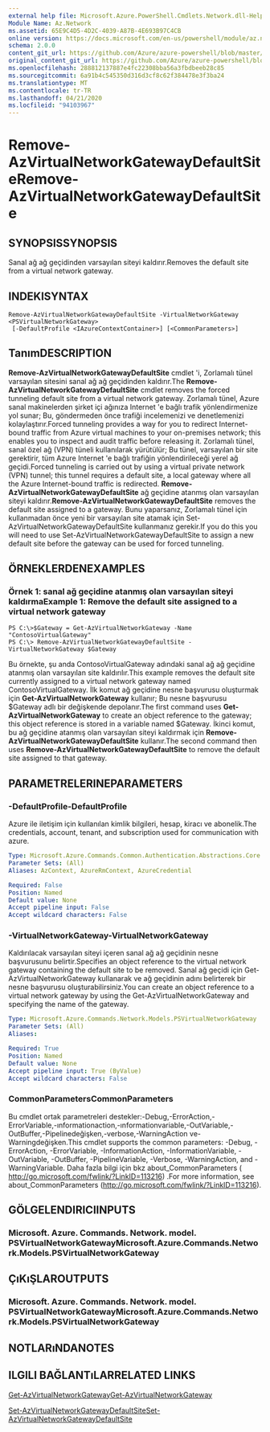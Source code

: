 ```yaml
---
external help file: Microsoft.Azure.PowerShell.Cmdlets.Network.dll-Help.xml
Module Name: Az.Network
ms.assetid: 65E9C4D5-4D2C-4039-A87B-4E693B97C4CB
online version: https://docs.microsoft.com/en-us/powershell/module/az.network/remove-azvirtualnetworkgatewaydefaultsite
schema: 2.0.0
content_git_url: https://github.com/Azure/azure-powershell/blob/master/src/Network/Network/help/Remove-AzVirtualNetworkGatewayDefaultSite.md
original_content_git_url: https://github.com/Azure/azure-powershell/blob/master/src/Network/Network/help/Remove-AzVirtualNetworkGatewayDefaultSite.md
ms.openlocfilehash: 288812137887e4fc22308bba56a3fbdbeeb28c85
ms.sourcegitcommit: 6a91b4c545350d316d3cf8c62f384478e3f3ba24
ms.translationtype: MT
ms.contentlocale: tr-TR
ms.lasthandoff: 04/21/2020
ms.locfileid: "94103967"
---
```

# <span data-ttu-id="1e6e5-101">Remove-AzVirtualNetworkGatewayDefaultSite</span><span class="sxs-lookup"><span data-stu-id="1e6e5-101">Remove-AzVirtualNetworkGatewayDefaultSite</span></span>

## <span data-ttu-id="1e6e5-102">SYNOPSIS</span><span class="sxs-lookup"><span data-stu-id="1e6e5-102">SYNOPSIS</span></span>
<span data-ttu-id="1e6e5-103">Sanal ağ ağ geçidinden varsayılan siteyi kaldırır.</span><span class="sxs-lookup"><span data-stu-id="1e6e5-103">Removes the default site from a virtual network gateway.</span></span>

## <span data-ttu-id="1e6e5-104">INDEKI</span><span class="sxs-lookup"><span data-stu-id="1e6e5-104">SYNTAX</span></span>

```
Remove-AzVirtualNetworkGatewayDefaultSite -VirtualNetworkGateway <PSVirtualNetworkGateway>
 [-DefaultProfile <IAzureContextContainer>] [<CommonParameters>]
```

## <span data-ttu-id="1e6e5-105">Tanım</span><span class="sxs-lookup"><span data-stu-id="1e6e5-105">DESCRIPTION</span></span>
<span data-ttu-id="1e6e5-106">**Remove-AzVirtualNetworkGatewayDefaultSite** cmdlet 'i, Zorlamalı tünel varsayılan sitesini sanal ağ ağ geçidinden kaldırır.</span><span class="sxs-lookup"><span data-stu-id="1e6e5-106">The **Remove-AzVirtualNetworkGatewayDefaultSite** cmdlet removes the forced tunneling default site from a virtual network gateway.</span></span>
<span data-ttu-id="1e6e5-107">Zorlamalı tünel, Azure sanal makinelerden şirket içi ağınıza Internet 'e bağlı trafik yönlendirmenize yol sunar; Bu, göndermeden önce trafiği incelemenizi ve denetlemenizi kolaylaştırır.</span><span class="sxs-lookup"><span data-stu-id="1e6e5-107">Forced tunneling provides a way for you to redirect Internet-bound traffic from Azure virtual machines to your on-premises network; this enables you to inspect and audit traffic before releasing it.</span></span>
<span data-ttu-id="1e6e5-108">Zorlamalı tünel, sanal özel ağ (VPN) tüneli kullanılarak yürütülür; Bu tünel, varsayılan bir site gerektirir, tüm Azure Internet 'e bağlı trafiğin yönlendirileceği yerel ağ geçidi.</span><span class="sxs-lookup"><span data-stu-id="1e6e5-108">Forced tunneling is carried out by using a virtual private network (VPN) tunnel; this tunnel requires a default site, a local gateway where all the Azure Internet-bound traffic is redirected.</span></span>
<span data-ttu-id="1e6e5-109">**Remove-AzVirtualNetworkGatewayDefaultSite** ağ geçidine atanmış olan varsayılan siteyi kaldırır.</span><span class="sxs-lookup"><span data-stu-id="1e6e5-109">**Remove-AzVirtualNetworkGatewayDefaultSite** removes the default site assigned to a gateway.</span></span>
<span data-ttu-id="1e6e5-110">Bunu yaparsanız, Zorlamalı tünel için kullanmadan önce yeni bir varsayılan site atamak için Set-AzVirtualNetworkGatewayDefaultSite kullanmanız gerekir.</span><span class="sxs-lookup"><span data-stu-id="1e6e5-110">If you do this you will need to use Set-AzVirtualNetworkGatewayDefaultSite to assign a new default site before the gateway can be used for forced tunneling.</span></span>

## <span data-ttu-id="1e6e5-111">ÖRNEKLERDEN</span><span class="sxs-lookup"><span data-stu-id="1e6e5-111">EXAMPLES</span></span>

### <span data-ttu-id="1e6e5-112">Örnek 1: sanal ağ geçidine atanmış olan varsayılan siteyi kaldırma</span><span class="sxs-lookup"><span data-stu-id="1e6e5-112">Example 1: Remove the default site assigned to a virtual network gateway</span></span>
```
PS C:\>$Gateway = Get-AzVirtualNetworkGateway -Name "ContosoVirtualGateway"
PS C:\> Remove-AzVirtualNetworkGatewayDefaultSite -VirtualNetworkGateway $Gateway
```

<span data-ttu-id="1e6e5-113">Bu örnekte, şu anda ContosoVirtualGateway adındaki sanal ağ ağ geçidine atanmış olan varsayılan site kaldırılır.</span><span class="sxs-lookup"><span data-stu-id="1e6e5-113">This example removes the default site currently assigned to a virtual network gateway named ContosoVirtualGateway.</span></span>
<span data-ttu-id="1e6e5-114">İlk komut ağ geçidine nesne başvurusu oluşturmak için **Get-AzVirtualNetworkGateway** kullanır; Bu nesne başvurusu $Gateway adlı bir değişkende depolanır.</span><span class="sxs-lookup"><span data-stu-id="1e6e5-114">The first command uses **Get-AzVirtualNetworkGateway** to create an object reference to the gateway; this object reference is stored in a variable named $Gateway.</span></span>
<span data-ttu-id="1e6e5-115">İkinci komut, bu ağ geçidine atanmış olan varsayılan siteyi kaldırmak için **Remove-AzVirtualNetworkGatewayDefaultSite** kullanır.</span><span class="sxs-lookup"><span data-stu-id="1e6e5-115">The second command then uses **Remove-AzVirtualNetworkGatewayDefaultSite** to remove the default site assigned to that gateway.</span></span>

## <span data-ttu-id="1e6e5-116">PARAMETRELERINE</span><span class="sxs-lookup"><span data-stu-id="1e6e5-116">PARAMETERS</span></span>

### <span data-ttu-id="1e6e5-117">-DefaultProfile</span><span class="sxs-lookup"><span data-stu-id="1e6e5-117">-DefaultProfile</span></span>
<span data-ttu-id="1e6e5-118">Azure ile iletişim için kullanılan kimlik bilgileri, hesap, kiracı ve abonelik.</span><span class="sxs-lookup"><span data-stu-id="1e6e5-118">The credentials, account, tenant, and subscription used for communication with azure.</span></span>

```yaml
Type: Microsoft.Azure.Commands.Common.Authentication.Abstractions.Core.IAzureContextContainer
Parameter Sets: (All)
Aliases: AzContext, AzureRmContext, AzureCredential

Required: False
Position: Named
Default value: None
Accept pipeline input: False
Accept wildcard characters: False
```

### <span data-ttu-id="1e6e5-119">-VirtualNetworkGateway</span><span class="sxs-lookup"><span data-stu-id="1e6e5-119">-VirtualNetworkGateway</span></span>
<span data-ttu-id="1e6e5-120">Kaldırılacak varsayılan siteyi içeren sanal ağ ağ geçidinin nesne başvurusunu belirtir.</span><span class="sxs-lookup"><span data-stu-id="1e6e5-120">Specifies an object reference to the virtual network gateway containing the default site to be removed.</span></span>
<span data-ttu-id="1e6e5-121">Sanal ağ geçidi için Get-AzVirtualNetworkGateway kullanarak ve ağ geçidinin adını belirterek bir nesne başvurusu oluşturabilirsiniz.</span><span class="sxs-lookup"><span data-stu-id="1e6e5-121">You can create an object reference to a virtual network gateway by using the Get-AzVirtualNetworkGateway and specifying the name of the gateway.</span></span>

```yaml
Type: Microsoft.Azure.Commands.Network.Models.PSVirtualNetworkGateway
Parameter Sets: (All)
Aliases:

Required: True
Position: Named
Default value: None
Accept pipeline input: True (ByValue)
Accept wildcard characters: False
```

### <span data-ttu-id="1e6e5-122">CommonParameters</span><span class="sxs-lookup"><span data-stu-id="1e6e5-122">CommonParameters</span></span>
<span data-ttu-id="1e6e5-123">Bu cmdlet ortak parametreleri destekler:-Debug,-ErrorAction,-ErrorVariable,-ınformationaction,-ınformationvariable,-OutVariable,-OutBuffer,-Pipelinedeğişken,-verbose,-WarningAction ve-Warningdeğişken.</span><span class="sxs-lookup"><span data-stu-id="1e6e5-123">This cmdlet supports the common parameters: -Debug, -ErrorAction, -ErrorVariable, -InformationAction, -InformationVariable, -OutVariable, -OutBuffer, -PipelineVariable, -Verbose, -WarningAction, and -WarningVariable.</span></span> <span data-ttu-id="1e6e5-124">Daha fazla bilgi için bkz about_CommonParameters ( http://go.microsoft.com/fwlink/?LinkID=113216) .</span><span class="sxs-lookup"><span data-stu-id="1e6e5-124">For more information, see about_CommonParameters (http://go.microsoft.com/fwlink/?LinkID=113216).</span></span>

## <span data-ttu-id="1e6e5-125">GÖLGELENDIRICI</span><span class="sxs-lookup"><span data-stu-id="1e6e5-125">INPUTS</span></span>

### <span data-ttu-id="1e6e5-126">Microsoft. Azure. Commands. Network. model. PSVirtualNetworkGateway</span><span class="sxs-lookup"><span data-stu-id="1e6e5-126">Microsoft.Azure.Commands.Network.Models.PSVirtualNetworkGateway</span></span>

## <span data-ttu-id="1e6e5-127">ÇıKıŞLAR</span><span class="sxs-lookup"><span data-stu-id="1e6e5-127">OUTPUTS</span></span>

### <span data-ttu-id="1e6e5-128">Microsoft. Azure. Commands. Network. model. PSVirtualNetworkGateway</span><span class="sxs-lookup"><span data-stu-id="1e6e5-128">Microsoft.Azure.Commands.Network.Models.PSVirtualNetworkGateway</span></span>

## <span data-ttu-id="1e6e5-129">NOTLARıNDA</span><span class="sxs-lookup"><span data-stu-id="1e6e5-129">NOTES</span></span>

## <span data-ttu-id="1e6e5-130">ILGILI BAĞLANTıLAR</span><span class="sxs-lookup"><span data-stu-id="1e6e5-130">RELATED LINKS</span></span>

[<span data-ttu-id="1e6e5-131">Get-AzVirtualNetworkGateway</span><span class="sxs-lookup"><span data-stu-id="1e6e5-131">Get-AzVirtualNetworkGateway</span></span>](./Get-AzVirtualNetworkGateway.md)

[<span data-ttu-id="1e6e5-132">Set-AzVirtualNetworkGatewayDefaultSite</span><span class="sxs-lookup"><span data-stu-id="1e6e5-132">Set-AzVirtualNetworkGatewayDefaultSite</span></span>](./Set-AzVirtualNetworkGatewayDefaultSite.md)


